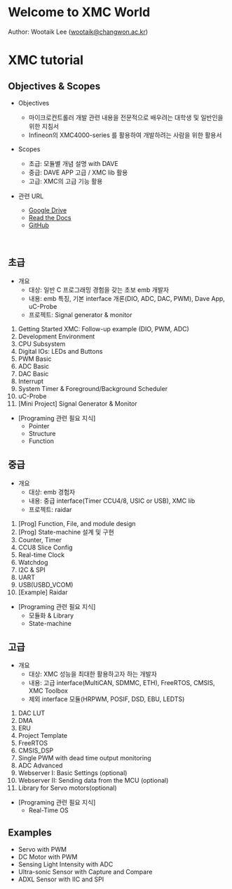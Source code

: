 # Welcome to XMC World

Author: Wootaik Lee (wootaik@changwon.ac.kr)  

# XMC tutorial

## Objectives & Scopes

* Objectives
    - 마이크로컨트롤러 개발 관련 내용을 전문적으로 배우려는 대학생 및 일반인을 위한 지침서
    - Infineon의 XMC4000-series 를 활용하여 개발하려는 사람을 위한 활용서​

* Scopes
    - 초급: 모듈별 개념 설명 with DAVE
    - 중급: DAVE APP 고급 / XMC lib 활용
    - 고급: XMC의 고급 기능 활용

* 관련 URL

    * [Google Drive](https://goo.gl/vkcuA1)
    * [Read the Docs](http://xmctutorial.readthedocs.io/ko/latest/)
    * [GitHub](https://github.com/realsosy/XmcTutorial)

    ​

## 초급
* 개요
    * 대상: 일반 C 프로그래밍 경험을 갖는 초보 emb 개발자
    * 내용: emb 특징, 기본 interface 개론(DIO, ADC, DAC, PWM), Dave App, uC-Probe
    * 프로젝트: Signal generator & monitor

1. Getting Started XMC: Follow-up example (DIO, PWM, ADC)  
1. Development Environment
1. CPU Subsystem
1. Digital IOs: LEDs and Buttons
1. PWM Basic
1. ADC Basic
1. DAC Basic
1. Interrupt
1. System Timer & Foreground/Background Scheduler
1. uC-Probe
1. [Mini Project] Signal Generator & Monitor

*   [Programing 관련 필요 지식]
    *   Pointer
    *   Structure
    *   Function

## 중급
* 개요
    * 대상: emb 경험자
    * 내용: 중급 interface(Timer CCU4/8, USIC or USB), XMC lib
    * 프로젝트: raidar

1. [Prog] Function, File, and module design
1. [Prog] State-machine 설계 및 구현
1. Counter, Timer
1. CCU8 Slice Config
1. Real-time Clock
1. Watchdog
1. I2C & SPI
1. UART
1. USB(USBD_VCOM)
1. [Example] Raidar

*   [Programing 관련 필요 지식]
    *   모듈화 & Library
    *   State-machine

## 고급
*   개요
    *   대상: XMC 성능을 최대한 활용하고자 하는 개발자
    *   내용: 고급 interface(MultiCAN, SDMMC, ETH), FreeRTOS, CMSIS, XMC Toolbox
    *   제외 interface 모듈(HRPWM, POSIF, DSD, EBU, LEDTS)

1. DAC LUT
1. DMA
1. ERU
1. Project Template
1. FreeRTOS
1. CMSIS_DSP
1. Single PWM with dead time output monitoring
1. ADC Advanced
1. Webserver I: Basic Settings (optional)
1. Webserver II: Sending data from the MCU (optional)
1. Library for Servo motors(optional)

*   [Programing 관련 필요 지식]
    *   Real-Time OS

## Examples
* Servo with PWM
* DC Motor with PWM
* Sensing Light Intensity with ADC
* Ultra-sonic Sensor with Capture and Compare
* ADXL Sensor with IIC and SPI


